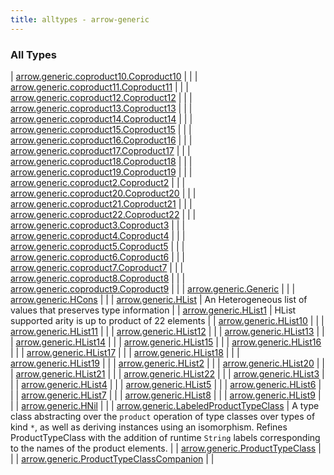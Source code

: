 ```yaml
---
title: alltypes - arrow-generic
---
```


### All Types

| [arrow.generic.coproduct10.Coproduct10](../arrow.generic.coproduct10/-coproduct10.html) |  |
| [arrow.generic.coproduct11.Coproduct11](../arrow.generic.coproduct11/-coproduct11.html) |  |
| [arrow.generic.coproduct12.Coproduct12](../arrow.generic.coproduct12/-coproduct12.html) |  |
| [arrow.generic.coproduct13.Coproduct13](../arrow.generic.coproduct13/-coproduct13.html) |  |
| [arrow.generic.coproduct14.Coproduct14](../arrow.generic.coproduct14/-coproduct14.html) |  |
| [arrow.generic.coproduct15.Coproduct15](../arrow.generic.coproduct15/-coproduct15.html) |  |
| [arrow.generic.coproduct16.Coproduct16](../arrow.generic.coproduct16/-coproduct16.html) |  |
| [arrow.generic.coproduct17.Coproduct17](../arrow.generic.coproduct17/-coproduct17.html) |  |
| [arrow.generic.coproduct18.Coproduct18](../arrow.generic.coproduct18/-coproduct18.html) |  |
| [arrow.generic.coproduct19.Coproduct19](../arrow.generic.coproduct19/-coproduct19.html) |  |
| [arrow.generic.coproduct2.Coproduct2](../arrow.generic.coproduct2/-coproduct2.html) |  |
| [arrow.generic.coproduct20.Coproduct20](../arrow.generic.coproduct20/-coproduct20.html) |  |
| [arrow.generic.coproduct21.Coproduct21](../arrow.generic.coproduct21/-coproduct21.html) |  |
| [arrow.generic.coproduct22.Coproduct22](../arrow.generic.coproduct22/-coproduct22.html) |  |
| [arrow.generic.coproduct3.Coproduct3](../arrow.generic.coproduct3/-coproduct3.html) |  |
| [arrow.generic.coproduct4.Coproduct4](../arrow.generic.coproduct4/-coproduct4.html) |  |
| [arrow.generic.coproduct5.Coproduct5](../arrow.generic.coproduct5/-coproduct5.html) |  |
| [arrow.generic.coproduct6.Coproduct6](../arrow.generic.coproduct6/-coproduct6.html) |  |
| [arrow.generic.coproduct7.Coproduct7](../arrow.generic.coproduct7/-coproduct7.html) |  |
| [arrow.generic.coproduct8.Coproduct8](../arrow.generic.coproduct8/-coproduct8.html) |  |
| [arrow.generic.coproduct9.Coproduct9](../arrow.generic.coproduct9/-coproduct9.html) |  |
| [arrow.generic.Generic](../arrow.generic/-generic/index.html) |  |
| [arrow.generic.HCons](../arrow.generic/-h-cons/index.html) |  |
| [arrow.generic.HList](../arrow.generic/-h-list/index.html) | An Heterogeneous list of values that preserves type information |
| [arrow.generic.HList1](../arrow.generic/-h-list1.html) | HList supported arity is up to product of 22 elements |
| [arrow.generic.HList10](../arrow.generic/-h-list10.html) |  |
| [arrow.generic.HList11](../arrow.generic/-h-list11.html) |  |
| [arrow.generic.HList12](../arrow.generic/-h-list12.html) |  |
| [arrow.generic.HList13](../arrow.generic/-h-list13.html) |  |
| [arrow.generic.HList14](../arrow.generic/-h-list14.html) |  |
| [arrow.generic.HList15](../arrow.generic/-h-list15.html) |  |
| [arrow.generic.HList16](../arrow.generic/-h-list16.html) |  |
| [arrow.generic.HList17](../arrow.generic/-h-list17.html) |  |
| [arrow.generic.HList18](../arrow.generic/-h-list18.html) |  |
| [arrow.generic.HList19](../arrow.generic/-h-list19.html) |  |
| [arrow.generic.HList2](../arrow.generic/-h-list2.html) |  |
| [arrow.generic.HList20](../arrow.generic/-h-list20.html) |  |
| [arrow.generic.HList21](../arrow.generic/-h-list21.html) |  |
| [arrow.generic.HList22](../arrow.generic/-h-list22.html) |  |
| [arrow.generic.HList3](../arrow.generic/-h-list3.html) |  |
| [arrow.generic.HList4](../arrow.generic/-h-list4.html) |  |
| [arrow.generic.HList5](../arrow.generic/-h-list5.html) |  |
| [arrow.generic.HList6](../arrow.generic/-h-list6.html) |  |
| [arrow.generic.HList7](../arrow.generic/-h-list7.html) |  |
| [arrow.generic.HList8](../arrow.generic/-h-list8.html) |  |
| [arrow.generic.HList9](../arrow.generic/-h-list9.html) |  |
| [arrow.generic.HNil](../arrow.generic/-h-nil/index.html) |  |
| [arrow.generic.LabeledProductTypeClass](../arrow.generic/-labeled-product-type-class/index.html) | A type class abstracting over the `product` operation of type classes over types of kind `*`, as well as deriving instances using an isomorphism. Refines ProductTypeClass with the addition of runtime `String` labels corresponding to the names of the product elements. |
| [arrow.generic.ProductTypeClass](../arrow.generic/-product-type-class/index.html) |  |
| [arrow.generic.ProductTypeClassCompanion](../arrow.generic/-product-type-class-companion/index.html) |  |

